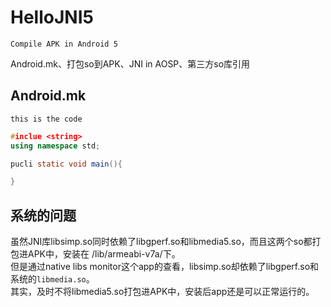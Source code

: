# HelloJNI5
    Compile APK in Android 5
Android.mk、打包so到APK、JNI in AOSP、第三方so库引用

## Android.mk
```
this is the code
```
```cpp
#inclue <string>
using namespace std;
```
```Java
pucli static void main(){

}
```

## 系统的问题
虽然JNI库libsimp.so同时依赖了libgperf.so和libmedia5.so，而且这两个so都打包进APK中，安装在 /lib/armeabi-v7a/下。<br>
但是通过native libs monitor这个app的查看，libsimp.so却依赖了libgperf.so和系统的`libmedia.so`。<br>
其实，及时不将libmedia5.so打包进APK中，安装后app还是可以正常运行的。

